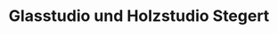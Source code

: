 ---
title: "Glasstudio und Holzstudio Stegert"
url: /goslar/glasstudio-und-holzstudio-stegert/
shop: Andenken
---